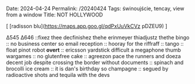 Date: 2024-04-24
Permalink: /20240424
Tags: świnoujście, tencay, view from a window
Title: NOT HOLLYWOOD
  
[ [radisson blu](https://maps.app.goo.gl/qdPxUuVkCVz pDZEU9) ]

Δ545 Δ646 ::fixez thee decfinishez thehe erinmeyer thiadjustz thethe bingo :: no business center so email reception :: hooray for the riffraff :: tango :: float pinot robot **overt** :: ericsson yardstick difficult a megaphone thumb wargames :: no glutenfree cake :: agreezon pace the runners and doeza decent job despite crossing the border without documents :: spinach and brocolli ice cream :: it is dan's birthday so champagne :: segued by radioactive shots and tequila with the devs  
